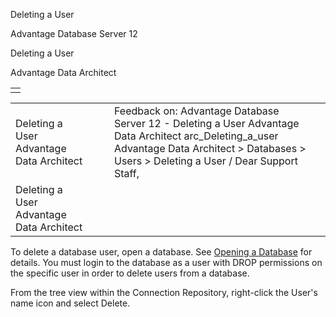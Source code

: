 Deleting a User




Advantage Database Server 12  

Deleting a User

Advantage Data Architect

|  |
| --- |
|  |

|  |  |  |  |  |
| --- | --- | --- | --- | --- |
| Deleting a User  Advantage Data Architect |  |  | Feedback on: Advantage Database Server 12 - Deleting a User Advantage Data Architect arc\_Deleting\_a\_user Advantage Data Architect > Databases > Users > Deleting a User / Dear Support Staff, |  |
| Deleting a User  Advantage Data Architect |  |  |  |  |

To delete a database user, open a database. See [Opening a Database](arc_opening_a_database2.htm) for details. You must login to the database as a user with DROP permissions on the specific user in order to delete users from a database.

From the tree view within the Connection Repository, right-click the User's name icon and select Delete.